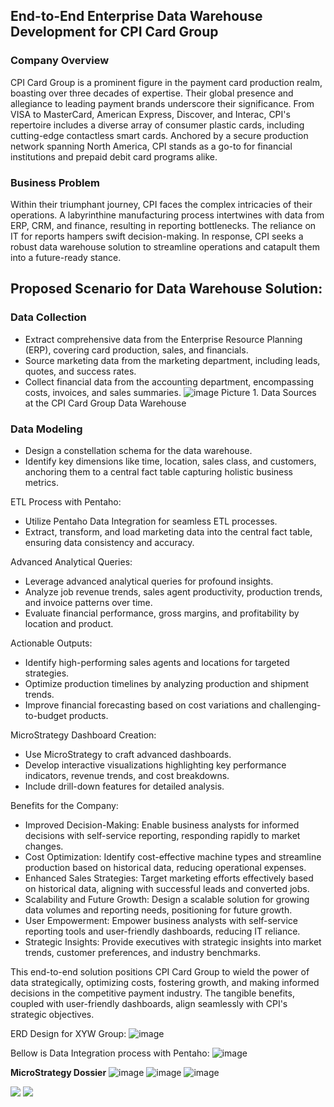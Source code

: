 ## End-to-End Enterprise Data Warehouse Development for CPI Card Group
### Company Overview
CPI Card Group is a prominent figure in the payment card production realm, boasting over three decades of expertise. Their global presence and allegiance to leading payment brands underscore their significance. From VISA to MasterCard, American Express, Discover, and Interac, CPI's repertoire includes a diverse array of consumer plastic cards, including cutting-edge contactless smart cards. Anchored by a secure production network spanning North America, CPI stands as a go-to for financial institutions and prepaid debit card programs alike.

### Business Problem
Within their triumphant journey, CPI faces the complex intricacies of their operations. A labyrinthine manufacturing process intertwines with data from ERP, CRM, and finance, resulting in reporting bottlenecks. The reliance on IT for reports hampers swift decision-making. In response, CPI seeks a robust data warehouse solution to streamline operations and catapult them into a future-ready stance.

## Proposed Scenario for Data Warehouse Solution:

### Data Collection
 - Extract comprehensive data from the Enterprise Resource Planning (ERP), covering card production, sales, and financials.
 - Source marketing data from the marketing department, including leads, quotes, and success rates.
 - Collect financial data from the accounting department, encompassing costs, invoices, and sales summaries.
![image](https://github.com/ardbramantyo/cpidatawarehouse/assets/37673834/6eaaf87b-db52-4634-88f0-1b02b5ccf540)
Picture 1. Data Sources at the CPI Card Group Data Warehouse

### Data Modeling
- Design a constellation schema for the data warehouse.
- Identify key dimensions like time, location, sales class, and customers, anchoring them to a central fact table capturing holistic business metrics.

ETL Process with Pentaho:
- Utilize Pentaho Data Integration for seamless ETL processes.
- Extract, transform, and load marketing data into the central fact table, ensuring data consistency and accuracy.

Advanced Analytical Queries:
- Leverage advanced analytical queries for profound insights.
- Analyze job revenue trends, sales agent productivity, production trends, and invoice patterns over time.
- Evaluate financial performance, gross margins, and profitability by location and product.

Actionable Outputs:
- Identify high-performing sales agents and locations for targeted strategies.
- Optimize production timelines by analyzing production and shipment trends.
- Improve financial forecasting based on cost variations and challenging-to-budget products.

MicroStrategy Dashboard Creation:
- Use MicroStrategy to craft advanced dashboards.
- Develop interactive visualizations highlighting key performance indicators, revenue trends, and cost breakdowns.
- Include drill-down features for detailed analysis.

Benefits for the Company:
- Improved Decision-Making: Enable business analysts for informed decisions with self-service reporting, responding rapidly to market changes.
- Cost Optimization: Identify cost-effective machine types and streamline production based on historical data, reducing operational expenses.
- Enhanced Sales Strategies: Target marketing efforts effectively based on historical data, aligning with successful leads and converted jobs.
- Scalability and Future Growth: Design a scalable solution for growing data volumes and reporting needs, positioning for future growth.
- User Empowerment: Empower business analysts with self-service reporting tools and user-friendly dashboards, reducing IT reliance.
- Strategic Insights: Provide executives with strategic insights into market trends, customer preferences, and industry benchmarks.

This end-to-end solution positions CPI Card Group to wield the power of data strategically, optimizing costs, fostering growth, and making informed decisions in the competitive payment industry. The tangible benefits, coupled with user-friendly dashboards, align seamlessly with CPI's strategic objectives.


ERD Design for XYW Group:
![image](https://github.com/ardbramantyo/xyzdatawarehouse/assets/37673834/891e8b63-5377-47d6-b484-98e0e6bed93a)

Bellow is Data Integration process with Pentaho:
![image](https://github.com/ardbramantyo/xyzdatawarehouse/assets/37673834/902d0dc7-79c8-4696-b8d9-0a682a89598b)

__MicroStrategy Dossier__
![image](https://github.com/ardbramantyo/xyzdatawarehouse/assets/37673834/46f00991-6053-4a9e-b21d-1f7a0c17c455)
![image](https://github.com/ardbramantyo/xyzdatawarehouse/assets/37673834/a7089b84-98c5-4a38-8650-2b68f188ab64)
![image](https://github.com/ardbramantyo/xyzdatawarehouse/assets/37673834/e6dc8b5f-ef5d-421b-9379-e6291e4a9422)

[<image src="https://github.com/ardbramantyo/cpidatawarehouse/assets/37673834/01f4a6cc-18dd-4e9e-96b3-6d957ea2d09d">](https://www.coursera.org/account/accomplishments/specialization/DZR9THCTSPBR)
[<image src="https://github.com/ardbramantyo/xyzdatawarehouse/assets/37673834/f4291ccd-06ce-47f0-8b73-d808963d4232">](https://www.credential.net/c50f7231-23db-44f5-8c62-1558e836c683#gs.1e25zf)
